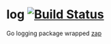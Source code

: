 # log [![Build Status](https://travis-ci.org/gotoxu/blog.svg?branch=master)](https://travis-ci.org/gotoxu/blog)
Go logging package wrapped [zap](https://github.com/uber-go/zap)
